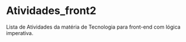 # Atividades_front2
Lista de Atividades da matéria de Tecnologia para front-end com lógica imperativa.
